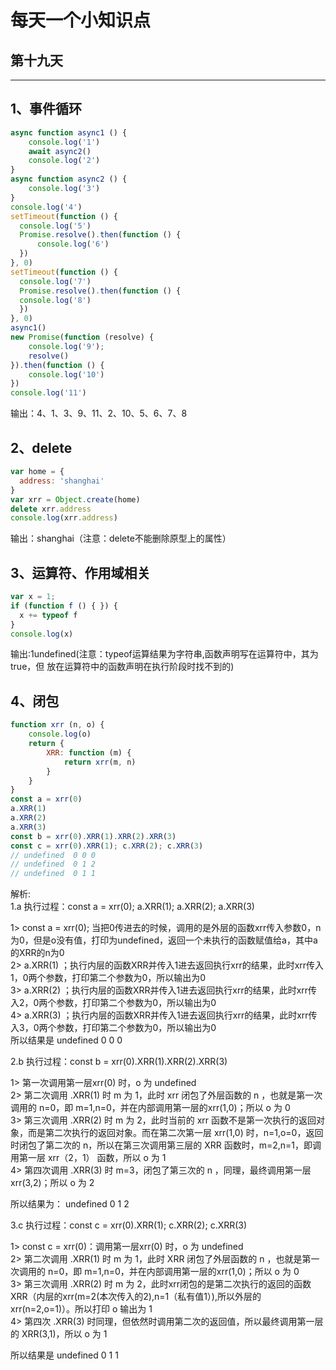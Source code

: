 # 每天一个小知识点
## 第十九天 
---

## 1、事件循环
```js
async function async1 () { 
    console.log('1') 
    await async2()
    console.log('2') 
}
async function async2 () { 
    console.log('3')
}
console.log('4')
setTimeout(function () {
  console.log('5')
  Promise.resolve().then(function () { 
      console.log('6') 
  })
}, 0)
setTimeout(function () {
  console.log('7')
  Promise.resolve().then(function () { 
  console.log('8') 
  })
}, 0)
async1()
new Promise(function (resolve) {
    console.log('9');
    resolve()
}).then(function () { 
    console.log('10')
})
console.log('11')
```
输出：4、1、3、9、11、2、10、5、6、7、8
## 2、delete
```js
var home = {
  address: 'shanghai'
}
var xrr = Object.create(home)
delete xrr.address
console.log(xrr.address)
```
输出：shanghai（注意：delete不能删除原型上的属性）
## 3、运算符、作用域相关
```js
var x = 1;
if (function f () { }) {
  x += typeof f
}
console.log(x)
```
输出:1undefined(注意：typeof运算结果为字符串,函数声明写在运算符中，其为 true，但 放在运算符中的函数声明在执行阶段时找不到的)
## 4、闭包
```js
function xrr (n, o) {
    console.log(o) 
    return {
        XRR: function (m) {
            return xrr(m, n)
        }
    }
}
const a = xrr(0)
a.XRR(1)
a.XRR(2)
a.XRR(3)
const b = xrr(0).XRR(1).XRR(2).XRR(3)
const c = xrr(0).XRR(1); c.XRR(2); c.XRR(3)
// undefined  0 0 0 
// undefined  0 1 2 
// undefined  0 1 1
```
解析:  
1.a 执行过程：const a = xrr(0); a.XRR(1); a.XRR(2); a.XRR(3)

1> const a = xrr(0); 当把0传进去的时候，调用的是外层的函数xrr传入参数0，n为0，但是o没有值，打印为undefined，返回一个未执行的函数赋值给a，其中a的XRR的n为0  
2> a.XRR(1) ；执行内层的函数XRR并传入1进去返回执行xrr的结果，此时xrr传入1，0两个参数，打印第二个参数为0，所以输出为0  
3> a.XRR(2) ；执行内层的函数XRR并传入1进去返回执行xrr的结果，此时xrr传入2，0两个参数，打印第二个参数为0，所以输出为0  
4> a.XRR(3) ；执行内层的函数XRR并传入1进去返回执行xrr的结果，此时xrr传入3，0两个参数，打印第二个参数为0，所以输出为0  
所以结果是 undefined 0 0 0

2.b 执行过程：const b = xrr(0).XRR(1).XRR(2).XRR(3)

1> 第一次调用第一层xrr(0) 时，o 为 undefined  
2> 第二次调用 .XRR(1) 时 m 为 1，此时 xrr 闭包了外层函数的 n ，也就是第一次调用的 n=0，即 m=1,n=0，并在内部调用第一层的xrr(1,0)；所以 o 为 0  
3> 第三次调用 .XRR(2) 时 m 为 2，此时当前的 xrr 函数不是第一次执行的返回对象，而是第二次执行的返回对象。而在第二次第一层 xrr(1,0) 时，n=1,o=0，返回时闭包了第二次的 n，所以在第三次调用第三层的 XRR 函数时，m=2,n=1，即调用第一层 xrr（2，1） 函数，所以 o 为 1  
4> 第四次调用 .XRR(3) 时 m=3，闭包了第三次的 n ，同理，最终调用第一层 xrr(3,2)；所以 o 为 2  

所以结果为： undefined 0 1 2

3.c 执行过程：const c = xrr(0).XRR(1); c.XRR(2); c.XRR(3)

1> const c = xrr(0)：调用第一层xrr(0) 时，o 为 undefined  
2> 第二次调用 .XRR(1) 时 m 为 1，此时 XRR 闭包了外层函数的 n ，也就是第一次调用的 n=0，即 m=1,n=0，并在内部调用第一层的xrr(1,0)；所以 o 为 0  
3> 第三次调用 .XRR(2) 时 m 为 2，此时xrr闭包的是第二次执行的返回的函数XRR（内层的xrr(m=2(本次传入的2),n=1（私有值1）),所以外层的xrr(n=2,o=1)）。所以打印 o 输出为 1  
4> 第四次 .XRR(3) 时同理，但依然时调用第二次的返回值，所以最终调用第一层的 XRR(3,1)，所以 o 为 1  

所以结果是 undefined 0 1 1

